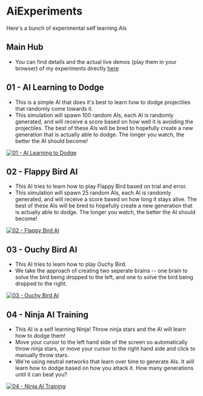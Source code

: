 # AiExperiments
Here's a bunch of experimental self learning AIs

## Main Hub
 - You can find details and the actual live demos (play them in your browser) of my experiments directly [here](https://ash47.github.io/AiExperiments/)

## 01 - AI Learning to Dodge
 - This is a simple AI that does it's best to learn how to dodge projectiles that randomly come towards it.
 - This simulation will spawn 100 random AIs, each AI is randomly generated, and will receive a score based on how well it is avoiding the projectiles. The best of these AIs will be bred to hopefully create a new generation that is actually able to dodge. The longer you watch, the better the AI should become!

[![01 - AI Learning to Dodge](https://i.imgur.com/TFdGHum.png)](https://youtu.be/U_7utY98SnA "01 - AI Learning to Dodge")

## 02 - Flappy Bird AI
 - This AI tries to learn how to play Flappy Bird based on trial and error.
 - This simulation will spawn 25 random AIs, each AI is randomly generated, and will receive a score based on how long it stays alive. The best of these AIs will be bred to hopefully create a new generation that is actually able to dodge. The longer you watch, the better the AI should become!

[![02 - Flappy Bird AI](https://i.imgur.com/8EBvzVB.png)](https://youtu.be/degJkQgKjXU "02 - Flappy Bird AI")

## 03 - Ouchy Bird AI
 - This AI tries to learn how to play Ouchy Bird.
 - We take the approach of creating two seperate brains -- one brain to solve the bird being dropped to the left, and one to solve the bird being dropped to the right.

[![03 - Ouchy Bird AI](https://i.imgur.com/G70QepC.jpg)](https://youtu.be/HbPQtDpOGYk "03 - Ouchy Bird AI")

## 04 - Ninja AI Training
 - This AI is a self learning Ninja! Throw ninja stars and the AI will learn how to dodge them!
 - Move your cursor to the left hand side of the screen so automatically throw ninja stars, or move your cursor to the right hand side and click to manually throw stars.
 - We're using neutral networks that learn over time to generate AIs. It will learn how to dodge based on how you attack it. How many generations until it can beat you?

[![04 - Ninja AI Training](https://i.imgur.com/aKAERWA.jpg)](https://youtu.be/ESdkBmqNAK8 "04 - Ninja AI Training")